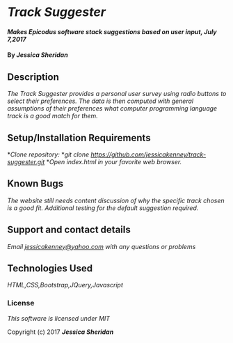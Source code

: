 # _Track Suggester_

#### _Makes Epicodus software stack suggestions based on user input, July 7,2017_

#### By _**Jessica Sheridan**_

## Description

_The Track Suggester provides a personal user survey using radio buttons to select their preferences. The data is then computed with general assumptions of their preferences what computer programming language track is a good match for them._

## Setup/Installation Requirements

*_Clone repository:_
*_git clone https://github.com/jessicakenney/track-suggester.git_
*_Open index.html in your favorite web browser._

## Known Bugs

_The website still needs content discussion of why the specific track chosen is a good fit._
_Additional testing for the default suggestion required._

## Support and contact details

_Email jessicakenney@yahoo.com with any questions or problems_

## Technologies Used

_HTML,CSS,Bootstrap,JQuery,Javascript_

### License

*This software is licensed under MIT*

Copyright (c) 2017 **_Jessica Sheridan_**
